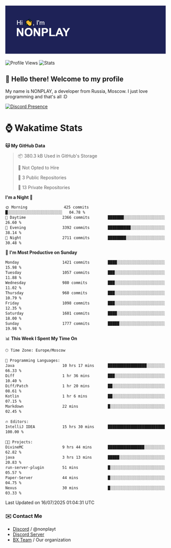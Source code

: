 ![Discord Presence](./header.png)
<br></br>
![Profile Views](https://komarev.com/ghpvc/?username=NONPLAYT&color=blue&style=for-the-badge)
![Stats](https://img.shields.io/badge/0%25-OPTIMIZED-orange?style=for-the-badge)


## :wave: Hello there! Welcome to my profile

My name is NONPLAY, a developer from Russia, Moscow. I just love programming and that's all :D

[![Discord Presence](https://lanyard.cnrad.dev/api/597087584090587177?showDisplayName=true)](https://discord.com/users/597087584090587177) 

# ⌚ Wakatime Stats

<!--START_SECTION:waka-->
**🐱 My GitHub Data** 

> 📦 380.3 kB Used in GitHub's Storage 
 > 
> 🚫 Not Opted to Hire
 > 
> 📜 3 Public Repositories 
 > 
> 🔑 13 Private Repositories 
 > 
**I'm a Night 🦉** 

```text
🌞 Morning                425 commits         █░░░░░░░░░░░░░░░░░░░░░░░░   04.78 % 
🌆 Daytime                2366 commits        ███████░░░░░░░░░░░░░░░░░░   26.60 % 
🌃 Evening                3392 commits        ██████████░░░░░░░░░░░░░░░   38.14 % 
🌙 Night                  2711 commits        ████████░░░░░░░░░░░░░░░░░   30.48 % 
```
📅 **I'm Most Productive on Sunday** 

```text
Monday                   1421 commits        ████░░░░░░░░░░░░░░░░░░░░░   15.98 % 
Tuesday                  1057 commits        ███░░░░░░░░░░░░░░░░░░░░░░   11.88 % 
Wednesday                980 commits         ███░░░░░░░░░░░░░░░░░░░░░░   11.02 % 
Thursday                 960 commits         ███░░░░░░░░░░░░░░░░░░░░░░   10.79 % 
Friday                   1098 commits        ███░░░░░░░░░░░░░░░░░░░░░░   12.35 % 
Saturday                 1601 commits        ████░░░░░░░░░░░░░░░░░░░░░   18.00 % 
Sunday                   1777 commits        █████░░░░░░░░░░░░░░░░░░░░   19.98 % 
```


📊 **This Week I Spent My Time On** 

```text
🕑︎ Time Zone: Europe/Moscow

💬 Programming Languages: 
Java                     10 hrs 17 mins      █████████████████░░░░░░░░   66.33 % 
Diff                     1 hr 36 mins        ███░░░░░░░░░░░░░░░░░░░░░░   10.40 % 
Diff/Patch               1 hr 20 mins        ██░░░░░░░░░░░░░░░░░░░░░░░   08.61 % 
Kotlin                   1 hr 6 mins         ██░░░░░░░░░░░░░░░░░░░░░░░   07.15 % 
Markdown                 22 mins             █░░░░░░░░░░░░░░░░░░░░░░░░   02.45 % 

🔥 Editors: 
IntelliJ IDEA            15 hrs 30 mins      █████████████████████████   100.00 % 

🐱‍💻 Projects: 
DivineMC                 9 hrs 44 mins       ████████████████░░░░░░░░░   62.82 % 
java                     3 hrs 13 mins       █████░░░░░░░░░░░░░░░░░░░░   20.83 % 
run-server-plugin        51 mins             █░░░░░░░░░░░░░░░░░░░░░░░░   05.57 % 
Paper-Server             44 mins             █░░░░░░░░░░░░░░░░░░░░░░░░   04.75 % 
Nexus                    30 mins             █░░░░░░░░░░░░░░░░░░░░░░░░   03.33 % 
```


 Last Updated on 16/07/2025 01:04:31 UTC
<!--END_SECTION:waka-->

### ✉️ Contact Me

- [Discord](https://discord.com/users/597087584090587177) / @nonplayt
- [Discord Server](https://discord.gg/qNyybSSPm5)
- [BX Team](https://github.com/BX-Team) / Our organization
